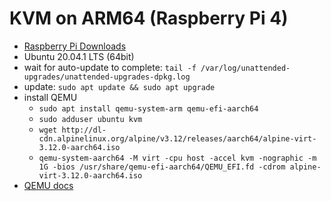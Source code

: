 # KVM on ARM64 (Raspberry Pi 4)

* [Raspberry Pi Downloads](https://www.raspberrypi.org/downloads/)
* Ubuntu 20.04.1 LTS (64bit)
* wait for auto-update to complete: `tail -f /var/log/unattended-upgrades/unattended-upgrades-dpkg.log`
* update: `sudo apt update && sudo apt upgrade`
* install QEMU
    * `sudo apt install qemu-system-arm qemu-efi-aarch64`
    * `sudo adduser ubuntu kvm`
    * `wget http://dl-cdn.alpinelinux.org/alpine/v3.12/releases/aarch64/alpine-virt-3.12.0-aarch64.iso`
    * `qemu-system-aarch64 -M virt -cpu host -accel kvm -nographic -m 1G -bios /usr/share/qemu-efi-aarch64/QEMU_EFI.fd -cdrom alpine-virt-3.12.0-aarch64.iso`
* [QEMU docs](https://www.qemu.org/docs/master/system/invocation.html)
